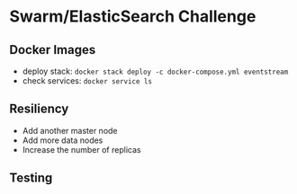 # Swarm/ElasticSearch Challenge

## Docker Images

* deploy stack: `docker stack deploy -c docker-compose.yml eventstream`
* check services: `docker service ls`


## Resiliency

* Add another master node
* Add more data nodes 
* Increase the number of replicas

## Testing